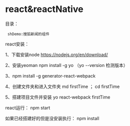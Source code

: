 # react&reactNative

目录：

     shDemo:搜狐新闻的组件

react安装：

1、下载安装node		https://nodejs.org/en/download/

2、安装yeoman	npm install -g yo （yo --version  检测版本）

3、npm install -g generator-react-webpack

4、创建文件夹和进入文件夹	md firstTime  ； cd firstTime

5、搭建项目文件并安装	yo react-webpack firstTime

react运行：
   npm start

如果已经搭建好的但是没安装执行：
    npm install